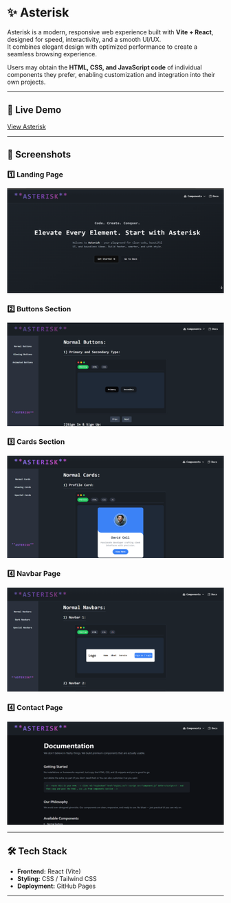 # ✨ Asterisk

Asterisk is a modern, responsive web experience built with **Vite + React**, designed for speed, interactivity, and a smooth UI/UX.  
It combines elegant design with optimized performance to create a seamless browsing experience.  

Users may obtain the **HTML, CSS, and JavaScript code** of individual components they prefer, enabling customization and integration into their own projects.

---

## 🚀 Live Demo
[View Asterisk](https://Subham777-max.github.io/Asterisk/)

---

## 📸 Screenshots

### 1️⃣ Landing Page
![Landing Page](AsteriskLanding.png)

### 2️⃣ Buttons Section
![Buttons](Ast.png)

### 3️⃣ Cards Section
![Cards](Card.png)

### 4️⃣ Navbar Page
![Navbar](Nav.png)
### 4️⃣ Contact Page
![Docs](Docs.png)

---

## 🛠️ Tech Stack
- **Frontend:** React (Vite)
- **Styling:** CSS / Tailwind CSS
- **Deployment:** GitHub Pages

---